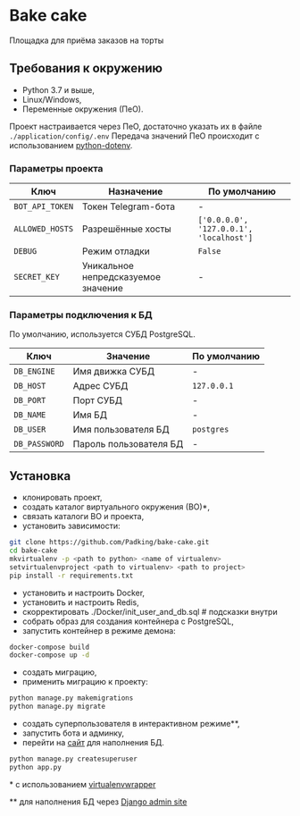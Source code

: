 # Bake cake

Площадка для приёма заказов на торты

## Требования к окружению

* Python 3.7 и выше,
* Linux/Windows,
* Переменные окружения (ПеО).

Проект настраивается через ПеО, достаточно указать их в файле `./application/config/.env` 
Передача значений ПеО происходит с использованием [python-dotenv](https://pypi.org/project/python-dotenv/).

### Параметры проекта

|       Ключ        |     Назначение     |   По умолчанию   |
|-------------------|------------------|------------------|
|`BOT_API_TOKEN`| Токен Telegram-бота | - |
|`ALLOWED_HOSTS`| Разрешённые хосты |`['0.0.0.0', '127.0.0.1', 'localhost']`|
|`DEBUG`| Режим отладки |`False`|
|`SECRET_KEY`| Уникальное непредсказуемое значение |-|


### Параметры подключения к БД

По умолчанию, используется СУБД PostgreSQL.

|       Ключ        |     Значение     |   По умолчанию   |
|-------------------|------------------|------------------|
|`DB_ENGINE`| Имя движка СУБД | - |
|`DB_HOST`| Адрес СУБД | `127.0.0.1` |
|`DB_PORT`| Порт СУБД | - |
|`DB_NAME`| Имя БД | - |
|`DB_USER`| Имя пользователя БД | `postgres` |
|`DB_PASSWORD`| Пароль пользователя БД | - |

## Установка

- клонировать проект,
- создать каталог виртуального окружения (ВО)*,
- связать каталоги ВО и проекта,
- установить зависимости:
```sh
git clone https://github.com/Padking/bake-cake.git
cd bake-cake
mkvirtualenv -p <path to python> <name of virtualenv>
setvirtualenvproject <path to virtualenv> <path to project>
pip install -r requirements.txt
```

- установить и настроить Docker,
- установить и настроить Redis,
- скорректировать ./Docker/init_user_and_db.sql  # подсказки внутри
- собрать образ для создания контейнера с PostgreSQL,
- запустить контейнер в режиме демона:
```sh
docker-compose build
docker-compose up -d
```

- создать миграцию,
- применить миграцию к проекту:
```sh
python manage.py makemigrations
python manage.py migrate
```

- создать суперпользователя в интерактивном режиме**,
- запустить бота и админку,
- перейти на [сайт](http://127.0.0.1:8000/admin/) для наполнения БД.
```bash
python manage.py createsuperuser
python app.py
```



\* с использованием [virtualenvwrapper](https://virtualenvwrapper.readthedocs.io/en/latest/index.html)

\** для наполнения БД через [Django admin site](https://docs.djangoproject.com/en/3.1/ref/contrib/admin/)
